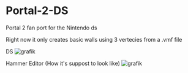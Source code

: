 # Portal-2-DS
Portal 2 fan port for the Nintendo ds

Right now it only creates basic walls using 3 vertecies from a .vmf file

DS
![grafik](https://user-images.githubusercontent.com/45313228/219500430-da4b451e-2ff7-4480-ae03-505d1cc393de.png)

Hammer Editor (How it's suppost to look like)
![grafik](https://user-images.githubusercontent.com/45313228/219500441-011ee88b-9470-45a1-ba7b-2a4d5e5ecd2b.png)
